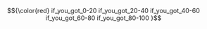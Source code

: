 $${\color{red}
if_you_got_0-20  
if_you_got_20-40 
if_you_got_40-60 
if_you_got_60-80 
if_you_got_80-100  
}$$
